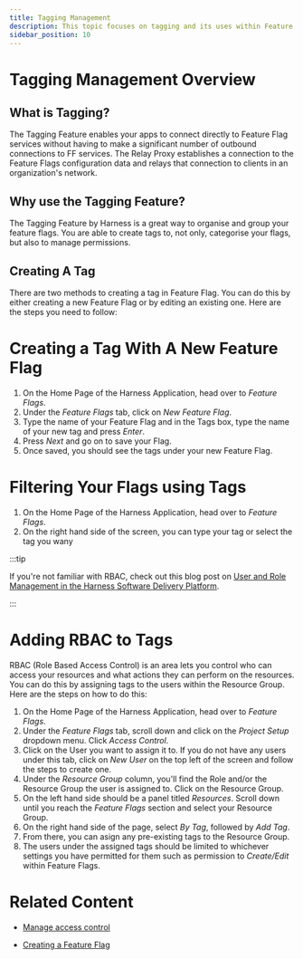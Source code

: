 ```yaml
---
title: Tagging Management
description: This topic focuses on tagging and its uses within Feature Flags.
sidebar_position: 10
---
```


# Tagging Management Overview

## What is Tagging?

The Tagging Feature enables your apps to connect directly to Feature Flag services without having to make a significant number of outbound connections to FF services. The Relay Proxy establishes a connection to the Feature Flags configuration data and relays that connection to clients in an organization's network.

## Why use the Tagging Feature?

The Tagging Feature by Harness is a great way to organise and group your feature flags. You are able to create tags to, not only, categorise your flags, but also to manage permissions. 

<!--Insert Use Case Example -->

## Creating A Tag

There are two methods to creating a tag in Feature Flag. You can do this by either creating a new Feature Flag or by editing an existing one. Here are the steps you need to follow:

<!-- Insert image of Harness Application page. -->

# Creating a Tag With A New Feature Flag

 1. On the Home Page of the Harness Application, head over to *Feature Flags*.
 2. Under the *Feature Flags* tab, click on *New Feature Flag*. 
 3. Type the name of your Feature Flag and in the Tags box, type the name of your new tag and press *Enter*. 
 4. Press *Next* and go on to save your Flag. 
 5. Once saved, you should see the tags under your new Feature Flag. 

# Filtering Your Flags using Tags

  1. On the Home Page of the Harness Application, head over to *Feature Flags*.
  2. On the right hand side of the screen, you can type your tag or select the tag you wany 

:::tip

If you're not familiar with RBAC, check out this blog post on [User and Role Management in the Harness Software Delivery Platform](https://harness.io/blog/continuous-delivery/user-role-management/).

:::

# Adding RBAC to Tags

<!-- Need to check for missing steps or misordered steps. -->

RBAC (Role Based Access Control) is an area lets you control who can access your resources and what actions they can perform on the resources. You can do this by assigning tags to the users within the Resource Group. Here are the steps on how to do this:

 1. On the Home Page of the Harness Application, head over to *Feature Flags*.
 2. Under the *Feature Flags* tab, scroll down and click on the *Project Setup* dropdown menu. Click *Access Control*. 
 3. Click on the User you want to assign it to. If you do not have any users under this tab, click on *New User* on the top left of the screen and follow the steps to create one. 
 4. Under the *Resource Group* column, you'll find the Role and/or the Resource Group the user is assigned to. Click on the Resource Group. 
 5. On the left hand side should be a panel titled *Resources*. Scroll down until you reach the *Feature Flags* section and select your Resource Group. 
 6. On the right hand side of the page, select *By Tag*, followed by *Add Tag*.
 7. From there, you can asign any pre-existing tags to the Resource Group.
 8. The users under the assigned tags should be limited to whichever settings you have permitted for them such as permission to *Create/Edit* within Feature Flags. 

# Related Content

 - [Manage access control](/docs/feature-flags/ff-security-compliance/manage-access-control.md)

 - [Creating a Feature Flag](/docs/feature-flags/ff-creating-flag/create-a-feature-flag.md)

